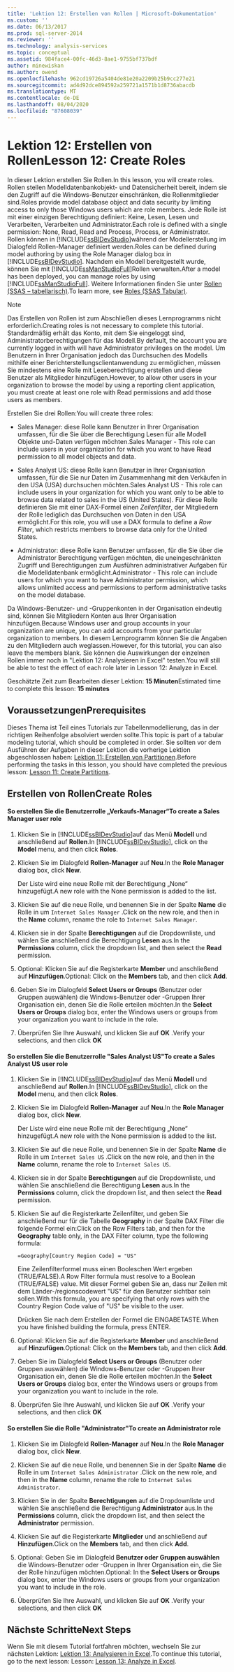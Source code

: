 ```yaml
---
title: 'Lektion 12: Erstellen von Rollen | Microsoft-Dokumentation'
ms.custom: ''
ms.date: 06/13/2017
ms.prod: sql-server-2014
ms.reviewer: ''
ms.technology: analysis-services
ms.topic: conceptual
ms.assetid: 984face4-00fc-46d3-8ae1-9755bf737bdf
author: minewiskan
ms.author: owend
ms.openlocfilehash: 962cd19726a5404de81e20a2209b25b9cc277e21
ms.sourcegitcommit: ad4d92dce894592a259721a1571b1d8736abacdb
ms.translationtype: MT
ms.contentlocale: de-DE
ms.lasthandoff: 08/04/2020
ms.locfileid: "87608039"
---
```

# <a name="lesson-12-create-roles"></a><span data-ttu-id="75659-102">Lektion 12: Erstellen von Rollen</span><span class="sxs-lookup"><span data-stu-id="75659-102">Lesson 12: Create Roles</span></span>
  <span data-ttu-id="75659-103">In dieser Lektion erstellen Sie Rollen.</span><span class="sxs-lookup"><span data-stu-id="75659-103">In this lesson, you will create roles.</span></span> <span data-ttu-id="75659-104">Rollen stellen Modelldatenbankobjekt- und Datensicherheit bereit, indem sie den Zugriff auf die Windows-Benutzer einschränken, die Rollenmitglieder sind.</span><span class="sxs-lookup"><span data-stu-id="75659-104">Roles provide model database object and data security by limiting access to only those Windows users which are role members.</span></span> <span data-ttu-id="75659-105">Jede Rolle ist mit einer einzigen Berechtigung definiert: Keine, Lesen, Lesen und Verarbeiten, Verarbeiten und Administrator.</span><span class="sxs-lookup"><span data-stu-id="75659-105">Each role is defined with a single permission: None, Read, Read and Process, Process, or Administrator.</span></span> <span data-ttu-id="75659-106">Rollen können in [!INCLUDE[ssBIDevStudio](../includes/ssbidevstudio-md.md)]während der Modellerstellung im Dialogfeld Rollen-Manager definiert werden.</span><span class="sxs-lookup"><span data-stu-id="75659-106">Roles can be defined during model authoring by using the Role Manager dialog box in [!INCLUDE[ssBIDevStudio](../includes/ssbidevstudio-md.md)].</span></span> <span data-ttu-id="75659-107">Nachdem ein Modell bereitgestellt wurde, können Sie mit [!INCLUDE[ssManStudioFull](../includes/ssmanstudiofull-md.md)]Rollen verwalten.</span><span class="sxs-lookup"><span data-stu-id="75659-107">After a model has been deployed, you can manage roles by using [!INCLUDE[ssManStudioFull](../includes/ssmanstudiofull-md.md)].</span></span> <span data-ttu-id="75659-108">Weitere Informationen finden Sie unter [Rollen &#40;SSAS – tabellarisch&#41;](tabular-models/roles-ssas-tabular.md).</span><span class="sxs-lookup"><span data-stu-id="75659-108">To learn more, see [Roles &#40;SSAS Tabular&#41;](tabular-models/roles-ssas-tabular.md).</span></span>  
  
> [!NOTE]  
>  <span data-ttu-id="75659-109">Das Erstellen von Rollen ist zum Abschließen dieses Lernprogramms nicht erforderlich.</span><span class="sxs-lookup"><span data-stu-id="75659-109">Creating roles is not necessary to complete this tutorial.</span></span> <span data-ttu-id="75659-110">Standardmäßig erhält das Konto, mit dem Sie eingeloggt sind, Administratorberechtigungen für das Modell.</span><span class="sxs-lookup"><span data-stu-id="75659-110">By default, the account you are currently logged in with will have Administrator privileges on the model.</span></span> <span data-ttu-id="75659-111">Um Benutzern in Ihrer Organisation jedoch das Durchsuchen des Modells mithilfe einer Berichterstellungsclientanwendung zu ermöglichen, müssen Sie mindestens eine Rolle mit Leseberechtigung erstellen und diese Benutzer als Mitglieder hinzufügen.</span><span class="sxs-lookup"><span data-stu-id="75659-111">However, to allow other users in your organization to browse the model by using a reporting client application, you must create at least one role with Read permissions and add those users as members.</span></span>  
  
 <span data-ttu-id="75659-112">Erstellen Sie drei Rollen:</span><span class="sxs-lookup"><span data-stu-id="75659-112">You will create three roles:</span></span>  
  
-   <span data-ttu-id="75659-113">Sales Manager: diese Rolle kann Benutzer in Ihrer Organisation umfassen, für die Sie über die Berechtigung Lesen für alle Modell Objekte und-Daten verfügen möchten.</span><span class="sxs-lookup"><span data-stu-id="75659-113">Sales Manager - This role can include users in your organization for which you want to have Read permission to all model objects and data.</span></span>  
  
-   <span data-ttu-id="75659-114">Sales Analyst US: diese Rolle kann Benutzer in Ihrer Organisation umfassen, für die Sie nur Daten im Zusammenhang mit den Verkäufen in den USA (USA) durchsuchen möchten.</span><span class="sxs-lookup"><span data-stu-id="75659-114">Sales Analyst US - This role can include users in your organization for which you want only to be able to browse data related to sales in the US (United States).</span></span> <span data-ttu-id="75659-115">Für diese Rolle definieren Sie mit einer DAX-Formel einen *Zeilenfilter*, der Mitgliedern der Rolle lediglich das Durchsuchen von Daten in den USA ermöglicht.</span><span class="sxs-lookup"><span data-stu-id="75659-115">For this role, you will use a DAX formula to define a *Row Filter*, which restricts members to browse data only for the United States.</span></span>  
  
-   <span data-ttu-id="75659-116">Administrator: diese Rolle kann Benutzer umfassen, für die Sie über die Administrator Berechtigung verfügen möchten, die uneingeschränkten Zugriff und Berechtigungen zum Ausführen administrativer Aufgaben für die Modelldatenbank ermöglicht.</span><span class="sxs-lookup"><span data-stu-id="75659-116">Administrator - This role can include users for which you want to have Administrator permission, which allows unlimited access and permissions to perform administrative tasks on the model database.</span></span>  
  
 <span data-ttu-id="75659-117">Da Windows-Benutzer- und -Gruppenkonten in der Organisation eindeutig sind, können Sie Mitgliedern Konten aus Ihrer Organisation hinzufügen.</span><span class="sxs-lookup"><span data-stu-id="75659-117">Because Windows user and group accounts in your organization are unique, you can add accounts from your particular organization to members.</span></span> <span data-ttu-id="75659-118">In diesem Lernprogramm können Sie die Angaben zu den Mitgliedern auch weglassen.</span><span class="sxs-lookup"><span data-stu-id="75659-118">However, for this tutorial, you can also leave the members blank.</span></span> <span data-ttu-id="75659-119">Sie können die Auswirkungen der einzelnen Rollen immer noch in "Lektion 12: Analysieren in Excel" testen.</span><span class="sxs-lookup"><span data-stu-id="75659-119">You will still be able to test the effect of each role later in Lesson 12: Analyze in Excel.</span></span>  
  
 <span data-ttu-id="75659-120">Geschätzte Zeit zum Bearbeiten dieser Lektion: **15 Minuten**</span><span class="sxs-lookup"><span data-stu-id="75659-120">Estimated time to complete this lesson: **15 minutes**</span></span>  
  
## <a name="prerequisites"></a><span data-ttu-id="75659-121">Voraussetzungen</span><span class="sxs-lookup"><span data-stu-id="75659-121">Prerequisites</span></span>  
 <span data-ttu-id="75659-122">Dieses Thema ist Teil eines Tutorials zur Tabellenmodellierung, das in der richtigen Reihenfolge absolviert werden sollte.</span><span class="sxs-lookup"><span data-stu-id="75659-122">This topic is part of a tabular modeling tutorial, which should be completed in order.</span></span> <span data-ttu-id="75659-123">Sie sollten vor dem Ausführen der Aufgaben in dieser Lektion die vorherige Lektion abgeschlossen haben: [Lektion 11: Erstellen von Partitionen](lesson-10-create-partitions.md).</span><span class="sxs-lookup"><span data-stu-id="75659-123">Before performing the tasks in this lesson, you should have completed the previous lesson: [Lesson 11: Create Partitions](lesson-10-create-partitions.md).</span></span>  
  
## <a name="create-roles"></a><span data-ttu-id="75659-124">Erstellen von Rollen</span><span class="sxs-lookup"><span data-stu-id="75659-124">Create Roles</span></span>  
  
#### <a name="to-create-a-sales-manager-user-role"></a><span data-ttu-id="75659-125">So erstellen Sie die Benutzerrolle „Verkaufs-Manager“</span><span class="sxs-lookup"><span data-stu-id="75659-125">To create a Sales Manager user role</span></span>  
  
1.  <span data-ttu-id="75659-126">Klicken Sie in [!INCLUDE[ssBIDevStudio](../includes/ssbidevstudio-md.md)]auf das Menü **Modell** und anschließend auf **Rollen**.</span><span class="sxs-lookup"><span data-stu-id="75659-126">In [!INCLUDE[ssBIDevStudio](../includes/ssbidevstudio-md.md)], click on the **Model** menu, and then click **Roles**.</span></span>  
  
2.  <span data-ttu-id="75659-127">Klicken Sie im Dialogfeld **Rollen-Manager** auf **Neu**.</span><span class="sxs-lookup"><span data-stu-id="75659-127">In the **Role Manager** dialog box, click **New**.</span></span>  
  
     <span data-ttu-id="75659-128">Der Liste wird eine neue Rolle mit der Berechtigung „None“ hinzugefügt.</span><span class="sxs-lookup"><span data-stu-id="75659-128">A new role with the None permission is added to the list.</span></span>  
  
3.  <span data-ttu-id="75659-129">Klicken Sie auf die neue Rolle, und benennen Sie in der Spalte **Name** die Rolle in um `Internet Sales Manager` .</span><span class="sxs-lookup"><span data-stu-id="75659-129">Click on the new role, and then in the **Name** column, rename the role to `Internet Sales Manager`.</span></span>  
  
4.  <span data-ttu-id="75659-130">Klicken sie in der Spalte **Berechtigungen** auf die Dropdownliste, und wählen Sie anschließend die Berechtigung **Lesen** aus.</span><span class="sxs-lookup"><span data-stu-id="75659-130">In the **Permissions** column, click the dropdown list, and then select the **Read** permission.</span></span>  
  
5.  <span data-ttu-id="75659-131">Optional: Klicken Sie auf die Registerkarte **Member** und anschließend auf **Hinzufügen**.</span><span class="sxs-lookup"><span data-stu-id="75659-131">Optional: Click on the **Members** tab, and then click **Add**.</span></span>  
  
6.  <span data-ttu-id="75659-132">Geben Sie im Dialogfeld **Select Users or Groups** (Benutzer oder Gruppen auswählen) die Windows-Benutzer oder -Gruppen Ihrer Organisation ein, denen Sie die Rolle erteilen möchten.</span><span class="sxs-lookup"><span data-stu-id="75659-132">In the **Select Users or Groups** dialog box, enter the Windows users or groups from your organization you want to include in the role.</span></span>  
  
7.  <span data-ttu-id="75659-133">Überprüfen Sie Ihre Auswahl, und klicken Sie auf **OK** .</span><span class="sxs-lookup"><span data-stu-id="75659-133">Verify your selections, and then click **OK**</span></span>  
  
#### <a name="to-create-a-sales-analyst-us-user-role"></a><span data-ttu-id="75659-134">So erstellen Sie die Benutzerrolle "Sales Analyst US"</span><span class="sxs-lookup"><span data-stu-id="75659-134">To create a Sales Analyst US user role</span></span>  
  
1.  <span data-ttu-id="75659-135">Klicken Sie in [!INCLUDE[ssBIDevStudio](../includes/ssbidevstudio-md.md)]auf das Menü **Modell** und anschließend auf **Rollen**.</span><span class="sxs-lookup"><span data-stu-id="75659-135">In [!INCLUDE[ssBIDevStudio](../includes/ssbidevstudio-md.md)], click on the **Model** menu, and then click **Roles**.</span></span>  
  
2.  <span data-ttu-id="75659-136">Klicken Sie im Dialogfeld **Rollen-Manager** auf **Neu**.</span><span class="sxs-lookup"><span data-stu-id="75659-136">In the **Role Manager** dialog box, click **New**.</span></span>  
  
     <span data-ttu-id="75659-137">Der Liste wird eine neue Rolle mit der Berechtigung „None“ hinzugefügt.</span><span class="sxs-lookup"><span data-stu-id="75659-137">A new role with the None permission is added to the list.</span></span>  
  
3.  <span data-ttu-id="75659-138">Klicken Sie auf die neue Rolle, und benennen Sie in der Spalte **Name** die Rolle in um `Internet Sales US` .</span><span class="sxs-lookup"><span data-stu-id="75659-138">Click on the new role, and then in the **Name** column, rename the role to `Internet Sales US`.</span></span>  
  
4.  <span data-ttu-id="75659-139">Klicken sie in der Spalte **Berechtigungen** auf die Dropdownliste, und wählen Sie anschließend die Berechtigung **Lesen** aus.</span><span class="sxs-lookup"><span data-stu-id="75659-139">In the **Permissions** column, click the dropdown list, and then select the **Read** permission.</span></span>  
  
5.  <span data-ttu-id="75659-140">Klicken Sie auf die Registerkarte Zeilenfilter, und geben Sie anschließend nur für die Tabelle **Geography** in der Spalte DAX Filter die folgende Formel ein:</span><span class="sxs-lookup"><span data-stu-id="75659-140">Click on the Row Filters tab, and then for the **Geography** table only, in the DAX Filter column, type the following formula:</span></span>  
  
     `=Geography[Country Region Code] = "US"`  
  
     <span data-ttu-id="75659-141">Eine Zeilenfilterformel muss einen Booleschen Wert ergeben (TRUE/FALSE).</span><span class="sxs-lookup"><span data-stu-id="75659-141">A Row Filter formula must resolve to a Boolean (TRUE/FALSE) value.</span></span> <span data-ttu-id="75659-142">Mit dieser Formel geben Sie an, dass nur Zeilen mit dem Länder-/regionscodewert "US" für den Benutzer sichtbar sein sollen.</span><span class="sxs-lookup"><span data-stu-id="75659-142">With this formula, you are specifying that only rows with the Country Region Code value of "US" be visible to the user.</span></span>  
  
     <span data-ttu-id="75659-143">Drücken Sie nach dem Erstellen der Formel die EINGABETASTE.</span><span class="sxs-lookup"><span data-stu-id="75659-143">When you have finished building the formula, press ENTER.</span></span>  
  
6.  <span data-ttu-id="75659-144">Optional: Klicken Sie auf die Registerkarte **Member** und anschließend auf **Hinzufügen**.</span><span class="sxs-lookup"><span data-stu-id="75659-144">Optional: Click on the **Members** tab, and then click **Add**.</span></span>  
  
7.  <span data-ttu-id="75659-145">Geben Sie im Dialogfeld **Select Users or Groups** (Benutzer oder Gruppen auswählen) die Windows-Benutzer oder -Gruppen Ihrer Organisation ein, denen Sie die Rolle erteilen möchten.</span><span class="sxs-lookup"><span data-stu-id="75659-145">In the **Select Users or Groups** dialog box, enter the Windows users or groups from your organization you want to include in the role.</span></span>  
  
8.  <span data-ttu-id="75659-146">Überprüfen Sie Ihre Auswahl, und klicken Sie auf **OK** .</span><span class="sxs-lookup"><span data-stu-id="75659-146">Verify your selections, and then click **OK**</span></span>  
  
#### <a name="to-create-an-administrator-role"></a><span data-ttu-id="75659-147">So erstellen Sie die Rolle "Administrator"</span><span class="sxs-lookup"><span data-stu-id="75659-147">To create an Administrator role</span></span>  
  
1.  <span data-ttu-id="75659-148">Klicken Sie im Dialogfeld **Rollen-Manager** auf **Neu**.</span><span class="sxs-lookup"><span data-stu-id="75659-148">In the **Role Manager** dialog box, click **New**.</span></span>  
  
2.  <span data-ttu-id="75659-149">Klicken Sie auf die neue Rolle, und benennen Sie in der Spalte **Name** die Rolle in um `Internet Sales Administrator` .</span><span class="sxs-lookup"><span data-stu-id="75659-149">Click on the new role, and then in the **Name** column, rename the role to `Internet Sales Administrator`.</span></span>  
  
3.  <span data-ttu-id="75659-150">Klicken Sie in der Spalte **Berechtigungen** auf die Dropdownliste und wählen Sie anschließend die Berechtigung **Administrator** aus.</span><span class="sxs-lookup"><span data-stu-id="75659-150">In the **Permissions** column, click the dropdown list, and then select the **Administrator** permission.</span></span>  
  
4.  <span data-ttu-id="75659-151">Klicken Sie auf die Registerkarte **Mitglieder** und anschließend auf **Hinzufügen**.</span><span class="sxs-lookup"><span data-stu-id="75659-151">Click on the **Members** tab, and then click **Add**.</span></span>  
  
5.  <span data-ttu-id="75659-152">Optional: Geben Sie im Dialogfeld **Benutzer oder Gruppen auswählen** die Windows-Benutzer oder -Gruppen in Ihrer Organisation ein, die Sie der Rolle hinzufügen möchten.</span><span class="sxs-lookup"><span data-stu-id="75659-152">Optional: In the **Select Users or Groups** dialog box, enter the Windows users or groups from your organization you want to include in the role.</span></span>  
  
6.  <span data-ttu-id="75659-153">Überprüfen Sie Ihre Auswahl, und klicken Sie auf **OK** .</span><span class="sxs-lookup"><span data-stu-id="75659-153">Verify your selections, and then click **OK**</span></span>  
  
## <a name="next-steps"></a><span data-ttu-id="75659-154">Nächste Schritte</span><span class="sxs-lookup"><span data-stu-id="75659-154">Next Steps</span></span>  
 <span data-ttu-id="75659-155">Wenn Sie mit diesem Tutorial fortfahren möchten, wechseln Sie zur nächsten Lektion: [Lektion 13: Analysieren in Excel](lesson-12-analyze-in-excel.md).</span><span class="sxs-lookup"><span data-stu-id="75659-155">To continue this tutorial, go to the next lesson: Lesson: [Lesson 13: Analyze in Excel](lesson-12-analyze-in-excel.md).</span></span>  
  
  
